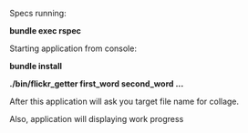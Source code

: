 Specs running:

**bundle exec rspec**

Starting application from console:

**bundle install**

**./bin/flickr_getter first_word second_word ...**

After this application will ask you target file name for collage.

Also, application will displaying work progress
